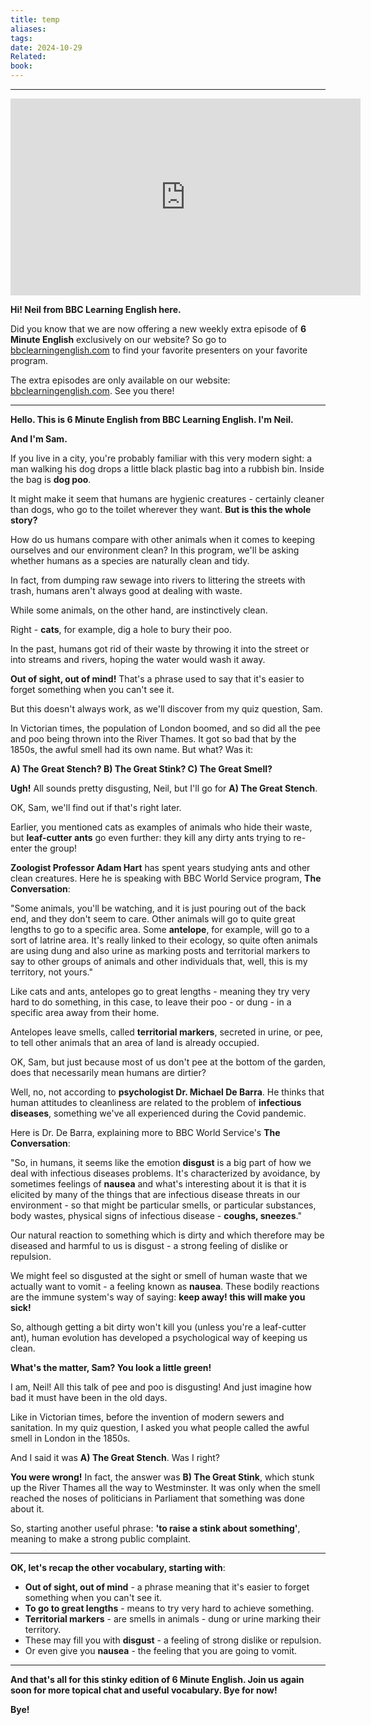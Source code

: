 ```yaml
---
title: temp
aliases: 
tags: 
date: 2024-10-29
Related: 
book:
---
```



---

<iframe width="560" height="315" src="https://www.youtube.com/embed/k_qKbYrOq98?si=SuipYTET7k4w-rm_" title="YouTube video player" frameborder="0" allow="accelerometer; autoplay; clipboard-write; encrypted-media; gyroscope; picture-in-picture; web-share" referrerpolicy="strict-origin-when-cross-origin" allowfullscreen></iframe>


**Hi! Neil from BBC Learning English here.**

Did you know that we are now offering a new weekly extra episode of **6 Minute English** exclusively on our website? So go to [bbclearningenglish.com](https://www.bbclearningenglish.com) to find your favorite presenters on your favorite program. 

The extra episodes are only available on our website: [bbclearningenglish.com](https://www.bbclearningenglish.com). See you there!

---

**Hello. This is 6 Minute English from BBC Learning English. I'm Neil.**

**And I'm Sam.**

If you live in a city, you're probably familiar with this very modern sight: a man walking his dog drops a little black plastic bag into a rubbish bin. Inside the bag is **dog poo**. 

It might make it seem that humans are hygienic creatures - certainly cleaner than dogs, who go to the toilet wherever they want. **But is this the whole story?**

How do us humans compare with other animals when it comes to keeping ourselves and our environment clean? In this program, we'll be asking whether humans as a species are naturally clean and tidy. 

In fact, from dumping raw sewage into rivers to littering the streets with trash, humans aren't always good at dealing with waste. 

While some animals, on the other hand, are instinctively clean. 

Right - **cats**, for example, dig a hole to bury their poo.

In the past, humans got rid of their waste by throwing it into the street or into streams and rivers, hoping the water would wash it away. 

**Out of sight, out of mind!** That's a phrase used to say that it's easier to forget something when you can't see it.

But this doesn't always work, as we'll discover from my quiz question, Sam. 

In Victorian times, the population of London boomed, and so did all the pee and poo being thrown into the River Thames. It got so bad that by the 1850s, the awful smell had its own name. But what? Was it:

**A) The Great Stench? B) The Great Stink? C) The Great Smell?**

**Ugh!** All sounds pretty disgusting, Neil, but I'll go for **A) The Great Stench**.

OK, Sam, we'll find out if that's right later. 

Earlier, you mentioned cats as examples of animals who hide their waste, but **leaf-cutter ants** go even further: they kill any dirty ants trying to re-enter the group!

**Zoologist Professor Adam Hart** has spent years studying ants and other clean creatures. Here he is speaking with BBC World Service program, **The Conversation**:

"Some animals, you'll be watching, and it is just pouring out of the back end, and they don't seem to care. Other animals will go to quite great lengths to go to a specific area. Some **antelope**, for example, will go to a sort of latrine area. It's really linked to their ecology, so quite often animals are using dung and also urine as marking posts and territorial markers to say to other groups of animals and other individuals that, well, this is my territory, not yours."

Like cats and ants, antelopes go to great lengths - meaning they try very hard to do something, in this case, to leave their poo - or dung - in a specific area away from their home. 

Antelopes leave smells, called **territorial markers**, secreted in urine, or pee, to tell other animals that an area of land is already occupied. 

OK, Sam, but just because most of us don't pee at the bottom of the garden, does that necessarily mean humans are dirtier?

Well, no, not according to **psychologist Dr. Michael De Barra**. He thinks that human attitudes to cleanliness are related to the problem of **infectious diseases**, something we've all experienced during the Covid pandemic. 

Here is Dr. De Barra, explaining more to BBC World Service's **The Conversation**:

"So, in humans, it seems like the emotion **disgust** is a big part of how we deal with infectious diseases problems. It's characterized by avoidance, by sometimes feelings of **nausea** and what's interesting about it is that it is elicited by many of the things that are infectious disease threats in our environment - so that might be particular smells, or particular substances, body wastes, physical signs of infectious disease - **coughs, sneezes**."

Our natural reaction to something which is dirty and which therefore may be diseased and harmful to us is disgust - a strong feeling of dislike or repulsion. 

We might feel so disgusted at the sight or smell of human waste that we actually want to vomit - a feeling known as **nausea**. These bodily reactions are the immune system's way of saying: **keep away! this will make you sick!**

So, although getting a bit dirty won't kill you (unless you're a leaf-cutter ant), human evolution has developed a psychological way of keeping us clean. 

**What's the matter, Sam? You look a little green!**

I am, Neil! All this talk of pee and poo is disgusting! And just imagine how bad it must have been in the old days. 

Like in Victorian times, before the invention of modern sewers and sanitation. In my quiz question, I asked you what people called the awful smell in London in the 1850s. 

And I said it was **A) The Great Stench**. Was I right?

**You were wrong!** In fact, the answer was **B) The Great Stink**, which stunk up the River Thames all the way to Westminster. It was only when the smell reached the noses of politicians in Parliament that something was done about it.

So, starting another useful phrase: **'to raise a stink about something'**, meaning to make a strong public complaint.

---

**OK, let's recap the other vocabulary, starting with**:

- **Out of sight, out of mind** - a phrase meaning that it's easier to forget something when you can't see it.
- **To go to great lengths** - means to try very hard to achieve something.
- **Territorial markers** - are smells in animals - dung or urine marking their territory.
- These may fill you with **disgust** - a feeling of strong dislike or repulsion.
- Or even give you **nausea** - the feeling that you are going to vomit.

---

**And that's all for this stinky edition of 6 Minute English. Join us again soon for more topical chat and useful vocabulary. Bye for now!**

**Bye!**